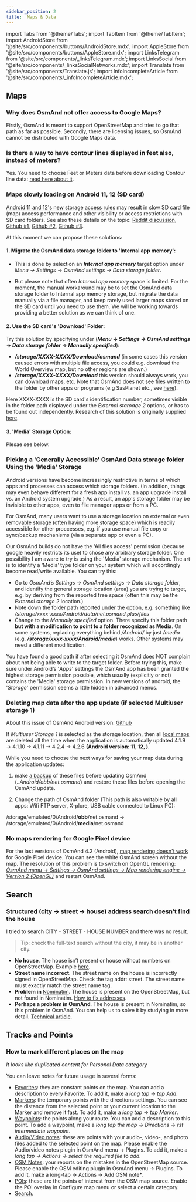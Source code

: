 ```yaml
---
sidebar_position: 2
title:  Maps & Data
---
```


import Tabs from '@theme/Tabs';
import TabItem from '@theme/TabItem';
import AndroidStore from '@site/src/components/buttons/AndroidStore.mdx';
import AppleStore from '@site/src/components/buttons/AppleStore.mdx';
import LinksTelegram from '@site/src/components/_linksTelegram.mdx';
import LinksSocial from '@site/src/components/_linksSocialNetworks.mdx';
import Translate from '@site/src/components/Translate.js';
import InfoIncompleteArticle from '@site/src/components/_infoIncompleteArticle.mdx';


## Maps

### Why does OsmAnd not offer access to Google Maps?

Firstly, OsmAnd is meant to support OpenStreetMap and tries to go that path as far as possible. Secondly, there are licensing issues, so OsmAnd cannot be distributed with Google Maps data.

### Is there a way to have contour lines displayed in feet also, instead of meters?

Yes. You need to choose Feet or Meters data before downloading Contour line data: [read here about it](../../user/plugins/topography.md#choose-meters-or-feet).

### Maps slowly loading on Android 11, 12 (SD card)

[Android 11 and 12's new storage access rules](https://www.androidauthority.com/android-12-privacy-features-1225859/) may result in slow SD card file (map) access performance and other visibility or access restrictions with SD card folders. See also these details on the topic: [Reddit discussion](https://www.reddit.com/r/androiddev/comments/kpn68k/android_11_very_slow_file_access_performance/), [Github #1](https://github.com/osmandapp/OsmAnd/issues/10453), [Github #2](https://github.com/osmandapp/OsmAnd/issues/12046), [Github #3](https://github.com/osmandapp/OsmAnd/issues/13943).

At this moment we can propose these solutions:

#### 1. Migrate the OsmAnd data storage folder to 'Internal app memory':

- This is done by selection an **_Internal app memory_** target option under _Menu → Settings → OsmAnd settings → Data storage folder_.

- But please note that often _Internal app memory_ space is limited. For the moment, the manual workaround may be to set the OsmAnd data storage folder to Internal app memory storage, but migrate the data manually via a file manager, and keep rarely used larger maps stored on the SD card until you need to use them. We will be working towards providing a better solution as we can think of one.

#### 2. Use the SD card's 'Download' Folder:

Try this solution by specifying under (***Menu → Settings → OsmAnd settings → Data storage folder → Manually specified***):

   - **_/storage/XXXX-XXXX/Download/osmand_**   (in some cases this version caused errors with multiple file access, you could e.g. download the World Overview map, but no other regions are shown.)
   - **_/storage/XXXX-XXXX/Download_** this version should always work, you can download maps, etc. Note that OsmAnd does not see files written to the folder by other apps or programs (e.g SasPlanet etc., see [here](../../technical/map-creation/create-offline-maps-yourself.md)).

Here XXXX-XXXX is the SD card's identification number, sometimes visible in the folder path displayed under the _External staroage 2_ options, or has to be found out independently. Research of this solution is originally supplied [here](https://github.com/osmandapp/OsmAnd/issues/13254#issuecomment-984467744).

#### 3. 'Media' Storage Option:

Plesae see below.

### Picking a 'Generally Accessible' OsmAnd Data storage folder Using the 'Media' Storage

Android versions have become increasingly restrictive in terms of which apps and processes can access which storage folders. (In addition, things may even behave different for a fresh app install vs. an app upgrade install vs. an Android system upgrade.) As a result, an app's storage folder may be invisible to other apps, even to file manager apps or from a PC.

For OsmAnd, many users want to use a storage location on external or even removable storage (often having more storage space) which is readily accessible for other proccesses, e.g. if you use manual file copy or sync/backup mechanisms (via a separate app or even a PC).

Our OsmAnd builds do not have the 'All files access' permission (because google heavily restricts its use) to chose any arbitrary storage folder. One possibility I am aware to try is using the 'Media' storage mechanism. The art is to identify a ‘Media’ type folder on your system which will accordingly become read/write available. You can try this:

- Go to _OsmAnd’s Settings → OsmAnd settings → Data storage folder_, and identify the general storage location (area) you are trying to target, e.g. by deriving from the reported free space (often this may be the _External storage 2_ location.)
- Note down the folder path reported under the option, e.g. something like _/storage/xxxx-xxxx/Android/data/net.osmand.plus/files_
- Change to the _Manually specified_ option. There specify this folder path **but with a modification to point to a folder recognized as Media**. On some systems, replacing everything behind _/Android/_ by just _/media_ (e.g. **_/storage/xxxx-xxxx/Android/media_**) works. Other systems may need a different modification.

You have found a good path if after selecting it OsmAnd does NOT complain about not being able to write to the target folder. Before trying this, make sure under Android’s '_Apps_' settings the OsmAnd app has been granted the highest storage permission possible, which usually (explicitly or not) contains the 'Media' storage permission. In new versions of android, the '_Storage_' permission seems a little hidden in advanced menus.

### Deleting map data after the app update (if selected Multiuser storage 1)

About this issue of OsmAnd Android version: [Github](https://github.com/osmandapp/OsmAnd/issues/13404)

If _Multiuser Storage 1_ is selected as the storage location, then all [local maps](../personal/maps-resources.md#local-maps) are deleted  all the time when the application is automatically updated 4.1.9 → 4.1.10 → 4.1.11 → 4.2.4 → 4.2.6 **(Android version: 11, 12, )**.

While you need to choose the next ways for saving your map data during the application updates:

1. make [a backup](../personal/import-export.md) of these files before updating OsmAnd (_..Android/obb/net.osmand_) and restore these files before opening the OsmAnd update.

2. Change the path of OsmAnd folder (This path is also writable by all apps: Wifi FTP server, X-plore, USB cable connected to Linux PC):

/storage/emulated/0/Android/**obb**/net.osmand → /storage/emulated/0/Android/**media**/net.osmand

### No maps rendering for Google Pixel device

For the last versions of OsmAnd 4.2 (Android), [map rendering doesn't work](https://github.com/osmandapp/OsmAnd/issues/15045) for Google Pixel device. You can see the white OsmAnd screen without the map.
The resolution of this problem is to switch on OpenGL rendering:
_[OsmAnd menu → Settings → OsmAnd settings → Map rendering engine → Version 2 (OpenGL)](../personal/global-settings.md#map-rendering-engine)_ and restart OsmAnd.



## Search
### Structured (city &#8594; street &#8594; house) address search doesn't find the house

I tried to search CITY - STREET - HOUSE NUMBER and there was no result. 
>Tip: check the full-text search without the city, it may be in another city.

- **No house**. The house isn’t present or house without numbers on OpenStreetMap. Example [here](https://www.openstreetmap.org/#map=19/33.91937/-118.24357).
- **Street name incorrect**. The street name on the house is incorrectly signed in OpenStreetMap. Check the tag addr: street. The street name must exactly match the street name tag.
- **Problem in** [Nominatim](https://www.openstreetmap.org/#map=19/33.91937/-118.24357). The house is present on the OpenStreetMap, but not found in Nominatim. [How to fix addresses](https://wiki.openstreetmap.org/wiki/Addresses).
- **Perhaps a problem in OsmAnd**. The house is present in Nominatim, so this problem in OsmAnd. You can help us to solve it by studying in more detail. [Technical article](../../technical/algorithms/trace-address-search-issues.md).


## Tracks and Points

### How to mark different places on the map

*It looks like duplicated content for Personal Data category*

You can leave notes for future usage in several forms:

- [Favorites](../personal/favorites.md): they are constant points on the map. You can add a description to every Favorite. To add it, make a *long tap  →  tap Add*.
- [Markers](../personal/markers.md): the temporary points with the directions settings. You can see the distance from the selected point or your current location to the Marker and remove it fast. To add it, make a *long tap  →  tap Marker*.
- [Waypoints](../map/tracks/index.md#types-of-tracks): the points along your route. You can add a description to this point. To add a waypoint, make a *long tap the map  →  Directions  →  rst intermediate waypoint*.
- [Audio/Video notes](../plugins/audio-video-notes.md): these are points with your audio-, video-, and photo files added to the selected point on the map. Please enable the Audio/video notes plugin in OsmAnd menu  →  Plugins. To add it, make a *long tap  →  Actions  →  select the required file to add*.
- [OSM Notes](https://www.facebook.com/watch/?v=673312246195291): your reports on the mistakes in the OpenStreetMap source. Please enable the OSM editing plugin in OsmAnd menu  →  Plugins. To add it, make a *l*ong-tap  →  Actions  →  Add OSM note*.
- [POIs](../search/index.md): these are the points of interest from the OSM map source. Enable the POI overlay in Configure map menu or select a certain category.
- [Search](../search/index.md).

